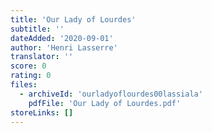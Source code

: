 ```yaml
---
title: 'Our Lady of Lourdes'
subtitle: ''
dateAdded: '2020-09-01'
author: 'Henri Lasserre'
translator: ''
score: 0
rating: 0
files:
  - archiveId: 'ourladyoflourdes00lassiala'
    pdfFile: 'Our Lady of Lourdes.pdf'
storeLinks: []
---
```



